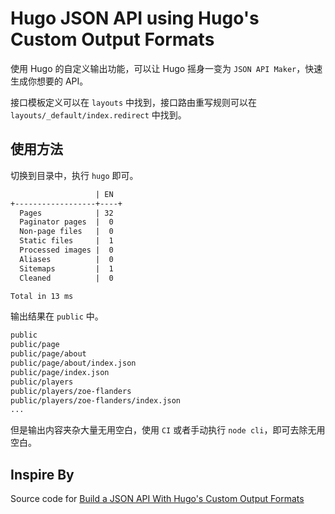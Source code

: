# Hugo JSON API using Hugo's Custom Output Formats

使用 Hugo 的自定义输出功能，可以让 Hugo 摇身一变为 `JSON API Maker`，快速生成你想要的 API。

接口模板定义可以在 `layouts` 中找到，接口路由重写规则可以在 `layouts/_default/index.redirect` 中找到。

## 使用方法

切换到目录中，执行 `hugo` 即可。

```txt
                   | EN  
+------------------+----+
  Pages            | 32  
  Paginator pages  |  0  
  Non-page files   |  0  
  Static files     |  1  
  Processed images |  0  
  Aliases          |  0  
  Sitemaps         |  1  
  Cleaned          |  0  

Total in 13 ms
```

输出结果在 `public` 中。

```txt
public
public/page
public/page/about
public/page/about/index.json
public/page/index.json
public/players
public/players/zoe-flanders
public/players/zoe-flanders/index.json
...
```

但是输出内容夹杂大量无用空白，使用 `CI` 或者手动执行 `node cli`，即可去除无用空白。

## Inspire By

Source code for [Build a JSON API With Hugo's Custom Output Formats](https://forestry.io/blog/build-a-json-api-with-hugo/)
